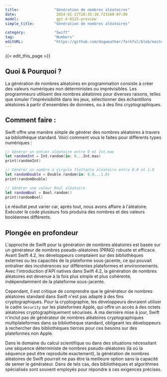 ```yaml
---
title:                "Génération de nombres aléatoires"
date:                  2024-01-27T20:35:10.723168-07:00
model:                 gpt-4-0125-preview
simple_title:         "Génération de nombres aléatoires"

category:             "Swift"
tag:                  "Numbers"
editURL:              "https://github.com/dogweather/forkful/blob/master/content/fr/swift/generating-random-numbers.md"
---
```


{{< edit_this_page >}}

## Quoi & Pourquoi ?

La génération de nombres aléatoires en programmation consiste à créer des valeurs numériques non déterministes ou imprévisibles. Les programmeurs utilisent des nombres aléatoires pour diverses raisons, telles que simuler l'imprévisibilité dans les jeux, sélectionner des échantillons aléatoires à partir d'ensembles de données, ou à des fins cryptographiques.

## Comment faire :

Swift offre une manière simple de générer des nombres aléatoires à travers sa bibliothèque standard. Voici comment vous le faites pour différents types numériques :

```Swift
// Générer un entier aléatoire entre 0 et Int.max
let randomInt = Int.random(in: 0...Int.max)
print(randomInt)

// Générer un nombre à virgule flottante aléatoire entre 0.0 et 1.0
let randomDouble = Double.random(in: 0.0...1.0)
print(randomDouble)

// Générer une valeur Bool aléatoire
let randomBool = Bool.random()
print(randomBool)
```

Le résultat peut varier car, après tout, nous avons affaire à l'aléatoire. Exécuter le code plusieurs fois produira des nombres et des valeurs booléennes différents.

## Plongée en profondeur

L'approche de Swift pour la génération de nombres aléatoires est basée sur un générateur de nombres pseudo-aléatoires (PRNG) robuste et efficace. Avant Swift 4.2, les développeurs comptaient sur des bibliothèques externes ou les capacités de la plateforme sous-jacente, ce qui pouvait entraîner des incohérences sur différentes plateformes et environnements. Avec l'introduction d'API natives dans Swift 4.2, la génération de nombres aléatoires est devenue à la fois plus simple et plus cohérente, indépendamment de la plateforme sous-jacente.

Cependant, il est critique de comprendre que le générateur de nombres aléatoires standard dans Swift n'est pas adapté à des fins cryptographiques. Pour la cryptographie, les développeurs devraient utiliser le cadre `Security` sur les plateformes Apple, qui offre un accès à des octets aléatoires cryptographiquement sécurisés. À ma dernière mise à jour, Swift n'inclut pas de générateur de nombres aléatoires cryptographiques multiplateformes dans sa bibliothèque standard, obligeant les développeurs à rechercher des bibliothèques tierces pour ces besoins sur des plateformes non Apple.

Dans le domaine du calcul scientifique ou dans des situations nécessitant une séquence déterministe de nombres pseudo-aléatoires (là où la séquence peut être reproduite exactement), la génération de nombres aléatoires de Swift pourrait ne pas être la meilleure option sans la capacité de semer le générateur. Dans de tels cas, des bibliothèques et algorithmes spécialisés sont souvent employés pour répondre à ces exigences précises.
